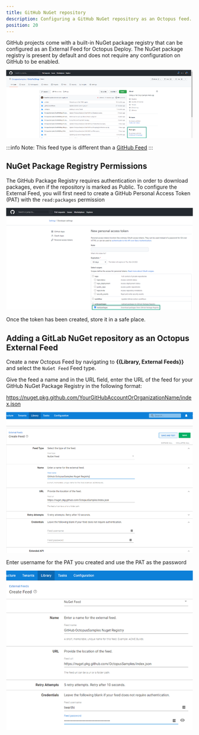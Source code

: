 ```yaml
---
title: GitHub NuGet repository
description: Configuring a GitHub NuGet repository as an Octopus feed.
position: 20
---
```


GitHub projects come with a built-in NuGet package registry that can be configured as an External Feed for Octopus Deploy.  The NuGet package registry is present by default and does not require any configuration on GitHub to be enabled.

![GitLab Project Id](images/github-nuget-package-registry.png)

:::info
Note: This feed type is different than a [GitHub Feed](https://octopus.com/docs/packaging-applications/package-repositories/github-feeds)
:::


## NuGet Package Registry Permissions
The GitHub Package Registry requires authentication in order to download packages, even if the repository is marked as Public.  To configure the External Feed, you will first need to create a GitHub Personal Access Token (PAT) with the `read:packages` permission

![GitHub Personal Access Token](images/github-pat-permissions.png)

Once the token has been created, store it in a safe place.

## Adding a GitLab NuGet repository as an Octopus External Feed
Create a new Octopus Feed by navigating to **{{Library, External Feeds}}** and select the `NuGet Feed` Feed type. 

Give the feed a name and in the URL field, enter the URL of the feed for your GitHub NuGet Package Registry in the following format:

https://nuget.pkg.github.com/YourGitHubAccountOrOrganizationName/index.json

![GitLab NuGet Feed](images/github-octopus-add-nuget-feed.png)

Enter username for the PAT you created and use the PAT as the password

![GitLab NuGet Feed](images/github-octopus-feed-credentials.png)